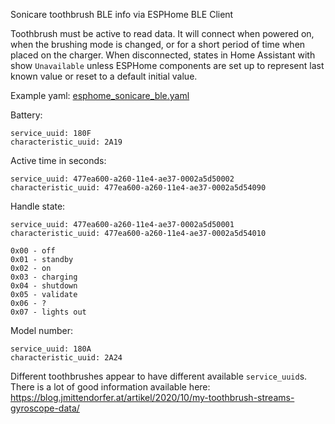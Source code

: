 Sonicare toothbrush BLE info via ESPHome BLE Client

Toothbrush must be active to read data. It will connect when powered on, when the brushing mode is changed, or for a short period of time when placed on the charger. 
When disconnected, states in Home Assistant with show `Unavailable` unless ESPHome components are set up to represent last known value or reset to a default initial value.

Example yaml: [esphome_sonicare_ble.yaml](https://github.com/iamjoshk/home-assistant-collection/blob/main/ESPHome/Sonicare/esphome_sonicare_ble.yaml)

Battery:
```
service_uuid: 180F
characteristic_uuid: 2A19
```

Active time in seconds:
```
service_uuid: 477ea600-a260-11e4-ae37-0002a5d50002
characteristic_uuid: 477ea600-a260-11e4-ae37-0002a5d54090
```

Handle state:
```
service_uuid: 477ea600-a260-11e4-ae37-0002a5d50001
characteristic_uuid: 477ea600-a260-11e4-ae37-0002a5d54010
```
```
0x00 - off
0x01 - standby
0x02 - on
0x03 - charging
0x04 - shutdown
0x05 - validate
0x06 - ?
0x07 - lights out
```

Model number:
```
service_uuid: 180A
characteristic_uuid: 2A24
```



Different toothbrushes appear to have different available `service_uuid`s. There is a lot of good information available here: https://blog.jmittendorfer.at/artikel/2020/10/my-toothbrush-streams-gyroscope-data/
